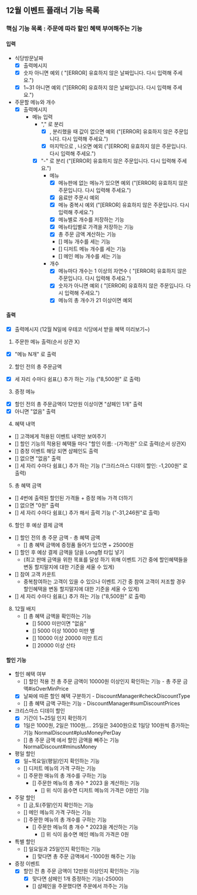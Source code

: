 ## 12월 이벤트 플래너 기능 목록
### 핵심 기능 목록 : 주문에 따라 할인 혜택 부여해주는 기능

#### 입력
- 식당방문날짜
  - [X] 출력메시지
  - [x] 숫자 아니면 예외 ( "[ERROR] 유효하지 않은 날짜입니다. 다시 입력해 주세요.")
  - [x] 1~31 아니면 예외 ("[ERROR] 유효하지 않은 날짜입니다. 다시 입력해 주세요.")
- 주문할 메뉴와 개수
  - [X] 출력메시지
    - 메뉴 입력
      - "," 로 분리
        - [X] , 분리했을 때 값이 없으면 예외 ("[ERROR] 유효하지 않은 주문입니다. 다시 입력해 주세요.")
        - [X] 마지막으로 , 나오면 예외 ("[ERROR] 유효하지 않은 주문입니다. 다시 입력해 주세요.")
      - [X] "-" 로 분리 ("[ERROR] 유효하지 않은 주문입니다. 다시 입력해 주세요.")
        - 메뉴
          - [X] 메뉴판에 없는 메뉴가 있으면 예외 ("[ERROR] 유효하지 않은 주문입니다. 다시 입력해 주세요.")
          - [X] 음료만 주문시 예외
          - [X] 메뉴 중복시 예외 ("[ERROR] 유효하지 않은 주문입니다. 다시 입력해 주세요.")
          - [X] 메뉴별로 개수를 저장하는 기능
          - [X] 메뉴타입별로 가격을 저장하는 기능 
          - [X] 총 주문 금액 계산하는 기능
          - [] 메뉴 개수를 세는 기능
          - [] 디저트 메뉴 개수를 세는 기능
          - [] 메인 메뉴 개수를 세는 기능
        - 개수 
          - [X] 메뉴마다 개수는 1 이상의 자연수 ( "[ERROR] 유효하지 않은 주문입니다. 다시 입력해 주세요.")
          - [X] 숫자가 아니면 예외 ( "[ERROR] 유효하지 않은 주문입니다. 다시 입력해 주세요.")
          - [X] 메뉴의 총 개수가 21 이상이면 예외

#### 출력
- [X] 출력메시지 (12월 N일에 우테코 식당에서 받을 혜택 미리보기~)
1. 주문한 메뉴 출력(순서 상관 X)
  - [X] "메뉴 N개" 로 출력
2. 할인 전의 총 주문금액
  - [X] 세 자리 수마다 쉼표(,) 추가 하는 기능 ("8,500원" 로 출력)
3. 증정 메뉴
  - [X] 할인 전의 총 주문금액이 12만원 이상이면 "샴페인 1개" 출력
  - [X] 아니면 "없음" 출력
4. 혜택 내역
  - [] 고객에게 적용된 이벤트 내역만 보여주기
  - [] 할인 기능의 적용된 혜택들 마다 "할인 이름: -(가격)원" 으로 출력(순서 상관X)
  - [] 증정 이벤트 해당 되면 샴페인도 출력
  - [] 없으면 "없음" 출력
  - [] 세 자리 수마다 쉼표(,) 추가 하는 기능 ("크리스마스 디데이 할인: -1,200원" 로 출력)
5. 총 혜택 금액
  - [] 4번에 출력된 할인된 가격들 + 증정 메뉴 가격 더하기
  - [] 없으면 "0원" 출력
  - [] 세 자리 수마다 쉼표(,) 추가 해서 출력 기능 ("-31,246원"로 출력)
6. 할인 후 예상 결제 금액
  - [] 할인 전의 총 주문 금액 - 총 혜택 금액
    - [] 총 혜택 금액에 증정품 들어가 있으면 + 25000원
  - [] 할인 후 예상 결제 금액을 담을 Long형 타입 넣기
    - (최고 판매 금액을 위한 목표를 달성 하기 위해 이벤트 기간 중에 할인혜택들을 변동 할지말지에 대한 기준을 세울 수 있게)
  - [] 참여 고객 카운트
    - 중복참여하는 고객이 있을 수 있으나 이벤트 기간 중 참여 고객이 저조할 경우 할인혜택을 변동 할지말지에 대한 기준을 세울 수 있게)
  - [] 세 자리 수마다 쉼표(,) 추가 하는 기능 ("8,500원" 로 출력)
8. 12월 배지
   - [] 총 혜택 금액을 확인하는 기능
     - [] 5000 미만이면 "없음"
     - [] 5000 이상 10000 미만 별
     - [] 10000 이상 20000 미만 트리
     - [] 20000 이상 산타


#### 할인 기능
- 할인 혜택 여부
  - [] 할인 적용 전 총 주문 금액이 10000원 이상인지 확인하는 기능 - 총 주문 금액#isOverMinPrice
  - [X] 날짜에 따른 할인 혜택 구분하기 - DiscountManager#checkDiscountType
  - [] 총 혜택 금액 구하는 기능 - DiscountManager#sumDiscountPrices
- 크리스마스 디데이 할인
  - [X] 기간이 1~25일 인지 확인하기 
  - [X] 1일은 1000원, 2일은 1100원,... 25일은 3400원으로 1일당 100원씩 증가하는 기능  NormalDiscount#plusMoneyPerDay
  - [] 총 주문 금액 에서 할인 금액을 빼주는 기능  NormalDiscount#minusMoney
- 평일 할인
  - [X] 일~목요일(평일)인지 확인하는 기능
  - [] 디저트 메뉴의 가격 구하는 기능
  - [] 주문한 매뉴의 총 개수를 구하는 기능
    - [] 주문한 메뉴의 총 개수 * 2023 을 계산하는 기능
      - [] 위 식이 음수면 디저트 메뉴의 가격은 0원인 기능
- 주말 할인
  - [] 금,토(주말)인지 확인하는 기능
  - [] 메인 메뉴의 가격 구하는 기능
  - [] 주문한 메뉴의 총 개수를 구하는 기능
    - [] 주문한 메뉴의 총 개수 * 2023을 계산하는 기능
      - [] 위 식이 음수면 메인 메뉴의 가격은 0원
- 특별 할인
  - [] 일요일과 25일인지 확인하는 기능
    - [] 맞다면 총 주문 금액에서 -1000원 해주는 기능
- 증정 이벤트
  - [X] 할인 전 총 주문 금액이 12만원 이상인지 확인하는 기능
    - [X] 맞다면 샴페인 1개 증정하는 기능(-25000)
    - [] 샴페인을 주문했다면 주문에서 까주는 기능

